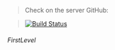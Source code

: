 > Check on the server GitHub:

> [![Build Status](https://travis-ci.org/joemccann/dillinger.svg?branch=master)](https://binatik.github.io/landing--shop-clothing) 

###### FirstLevel
